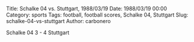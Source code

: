 Title: Schalke 04 vs. Stuttgart, 1988/03/19
Date: 1988/03/19 00:00
Category: sports
Tags: football, football scores, Schalke 04, Stuttgart
Slug: schalke-04-vs-stuttgart
Author: carbonero


Schalke 04 3 - 4 Stuttgart
